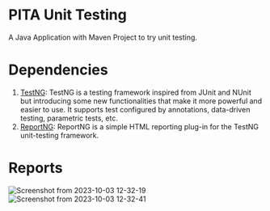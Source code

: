 # PITA Unit Testing
A Java Application with Maven Project to try unit testing.

# Dependencies
1. [TestNG](https://mvnrepository.com/artifact/org.testng/testng): TestNG is a testing framework inspired from JUnit and NUnit but introducing some new functionalities that make it more powerful and easier to use. It supports test configured by annotations, data-driven testing, parametric tests, etc. 
2. [ReportNG](https://mvnrepository.com/artifact/org.uncommons/reportng):  ReportNG is a simple HTML reporting plug-in for the TestNG unit-testing framework.

# Reports
![Screenshot from 2023-10-03 12-32-19](https://github.com/MotasemZiad/Automation-Testing-Assignment-1/assets/52855540/eee50361-34bc-417d-84e5-615b1c11fbe3)
![Screenshot from 2023-10-03 12-32-41](https://github.com/MotasemZiad/Automation-Testing-Assignment-1/assets/52855540/788b3215-f912-479b-8037-4eeece414339)
